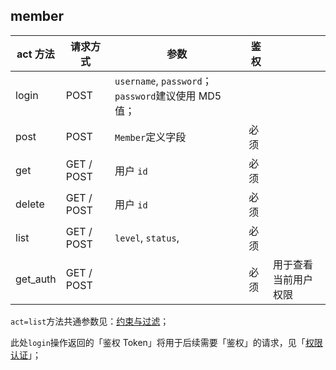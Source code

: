 ## member

| act 方法 | 请求方式   | 参数                                                | 鉴权 |                      |
| -------- | ---------- | --------------------------------------------------- | ---- | -------------------- |
| login    | POST       | `username`, `password`；`password`建议使用 MD5 值； |      |
| post     | POST       | `Member`定义字段                                    | 必须 |
| get      | GET / POST | 用户 `id`                                           | 必须 |
| delete   | GET / POST | 用户 `id`                                           | 必须 |
| list     | GET / POST | `level`, `status`,                                  | 必须 |
| get_auth | GET / POST |                                                     | 必须 | 用于查看当前用户权限 |

`act=list`方法共通参数见：[约束与过滤](dev-api-design?id=约束与过滤 "约束与过滤")；

此处`login`操作返回的「鉴权 Token」将用于后续需要「鉴权」的请求，见「[权限认证](dev-api-design?id=权限认证 "权限认证")」；
